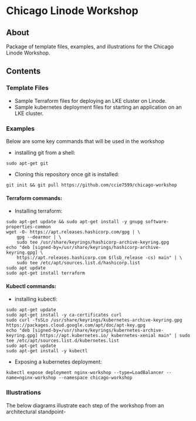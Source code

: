 Chicago Linode Workshop
======================

## About

Package of template files, examples, and illustrations for the Chicago Linode Workshop.

## Contents

### Template Files
- Sample Terraform files for deploying an LKE cluster on Linode.
- Sample kubernetes deployment files for starting an application on an LKE cluster.


### Examples

Below are some key commands that will be used in the workshop

- installing git from a shell:

```
sudo apt-get git
```

- Cloning this repository once git is installed:

```
git init && git pull https://github.com/ccie7599/chicago-workshop
```

#### Terraform commands:
- Installing terraform:
```
sudo apt-get update && sudo apt-get install -y gnupg software-properties-common
wget -O- https://apt.releases.hashicorp.com/gpg | \
    gpg --dearmor | \
    sudo tee /usr/share/keyrings/hashicorp-archive-keyring.gpg
echo "deb [signed-by=/usr/share/keyrings/hashicorp-archive-keyring.gpg] \
    https://apt.releases.hashicorp.com $(lsb_release -cs) main" | \
    sudo tee /etc/apt/sources.list.d/hashicorp.list
sudo apt update
sudo apt-get install terraform
```

#### Kubectl commands:
- installing kubectl:
```
sudo apt-get update
sudo apt-get install -y ca-certificates curl
sudo curl -fsSLo /usr/share/keyrings/kubernetes-archive-keyring.gpg https://packages.cloud.google.com/apt/doc/apt-key.gpg
echo "deb [signed-by=/usr/share/keyrings/kubernetes-archive-keyring.gpg] https://apt.kubernetes.io/ kubernetes-xenial main" | sudo tee /etc/apt/sources.list.d/kubernetes.list
sudo apt-get update
sudo apt-get install -y kubectl
```

- Exposing a kubernetes deployment:
```
kubectl expose deployment nginx-workshop --type=LoadBalancer --name=nginx-workshop --namespace chicago-workshop
```

### Illustrations

The below diagrams illustrate each step of the workshop from an architectural standpoint-




